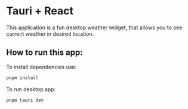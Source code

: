 # Tauri + React

This application is a fun desktop weather widget, that allows you to see current weather in desired location.

## How to run this app:

To install dependencies use:
```bash
pnpm install
```

To run desktop app:

```bash
pnpm tauri dev
```
